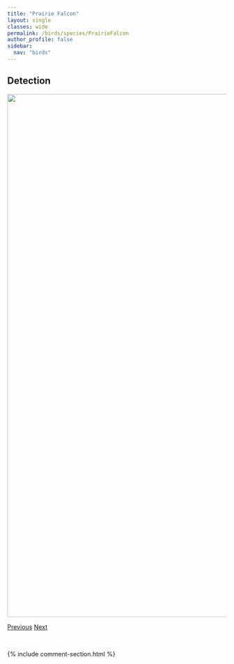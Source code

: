 ```yaml
---
title: "Prairie Falcon"
layout: single
classes: wide
permalink: /birds/species/PrairieFalcon
author_profile: false
sidebar:
  nav: "birds"
---
```


<h2>Detection</h2>

<a href="https://drive.google.com/uc?export=view&id=15wqKTIJnuNzhQ7Y150kknvAiSSKanp5M">
<img src="https://drive.google.com/uc?export=view&id=15wqKTIJnuNzhQ7Y150kknvAiSSKanp5M" height = "1200" width = "800">
</a>

<a href="/birds/species/PileatedWoodpecker/" class="pagination--pager" title="Pileated Woodpecker">Previous</a> <a href="/birds/species/PacificslopeFlycatcher/" class="pagination--pager" title="Pacific-slope Flycatcher">Next</a>

<p>&nbsp;</p>

{% include comment-section.html %}
